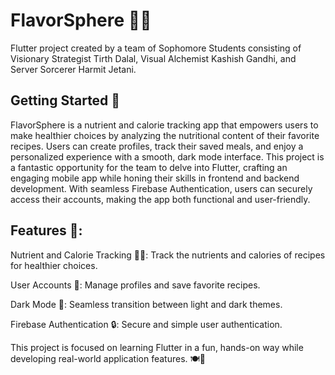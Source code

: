 # FlavorSphere 🍳🥘
Flutter project created by a team of Sophomore Students consisting of Visionary Strategist Tirth Dalal, Visual Alchemist Kashish Gandhi, and Server Sorcerer Harmit Jetani.

## Getting Started 🚀
FlavorSphere is a nutrient and calorie tracking app that empowers users to make healthier choices by analyzing the nutritional content of their favorite recipes. Users can create profiles, track their saved meals, and enjoy a personalized experience with a smooth, dark mode interface. This project is a fantastic opportunity for the team to delve into Flutter, crafting an engaging mobile app while honing their skills in frontend and backend development. With seamless Firebase Authentication, users can securely access their accounts, making the app both functional and user-friendly.

## Features 🎯:
Nutrient and Calorie Tracking 🥗🍎: Track the nutrients and calories of recipes for healthier choices.

User Accounts 👤: Manage profiles and save favorite recipes.

Dark Mode 🌙: Seamless transition between light and dark themes.

Firebase Authentication 🔒: Secure and simple user authentication.


This project is focused on learning Flutter in a fun, hands-on way while developing real-world application features. 🍽️📱

